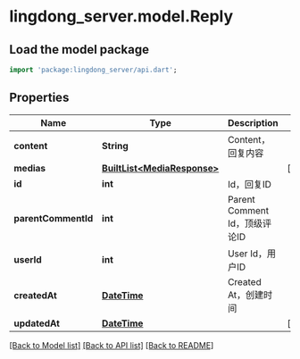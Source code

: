 # lingdong_server.model.Reply

## Load the model package
```dart
import 'package:lingdong_server/api.dart';
```

## Properties
Name | Type | Description | Notes
------------ | ------------- | ------------- | -------------
**content** | **String** | Content，回复内容 | 
**medias** | [**BuiltList&lt;MediaResponse&gt;**](MediaResponse.md) |  | [optional] 
**id** | **int** | Id，回复ID | 
**parentCommentId** | **int** | Parent Comment Id，顶级评论ID | 
**userId** | **int** | User Id，用户ID | 
**createdAt** | [**DateTime**](DateTime.md) | Created At，创建时间 | 
**updatedAt** | [**DateTime**](DateTime.md) |  | [optional] 

[[Back to Model list]](../README.md#documentation-for-models) [[Back to API list]](../README.md#documentation-for-api-endpoints) [[Back to README]](../README.md)


